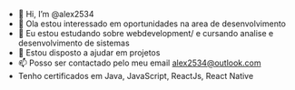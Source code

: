 - 👋 Hi, I’m @alex2534
- 👀 Ola estou interessado em oportunidades na area de desenvolvimento
- 🌱 Eu estou estudando sobre webdevelopment/ e cursando analise e desenvolvimento de sistemas 
- 💞️ Estou disposto a ajudar em projetos
- 📫 Posso ser contactado pelo meu email alex2534@outlook.com 
-   Tenho certificados em Java, JavaScript, ReactJs, React Native

<!---
alex2534/alex2534 is a ✨ special ✨ repository because its `README.md` (this file) appears on your GitHub profile.
You can click the Preview link to take a look at your changes.
--->
